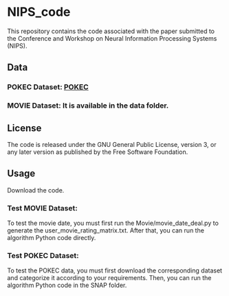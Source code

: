 # NIPS_code
This repository contains the code associated with the paper submitted to the Conference and Workshop on Neural Information Processing Systems (NIPS). 
## Data
### POKEC Dataset: [POKEC](https://snap.stanford.edu/data/soc-Pokec.html)
### MOVIE Dataset: It is available in the data folder.
## License
The code is released under the GNU General Public License, version 3, or any later version as published by the Free Software Foundation.
## Usage
Download the code.
### Test MOVIE Dataset: 
To test the movie date, you must first run the Movie/movie_date_deal.py to generate the user_movie_rating_matrix.txt. After that, you can run the algorithm Python code directly.
### Test POKEC Dataset: 
To test the POKEC data, you must first download the corresponding dataset and categorize it according to your requirements. Then, you can run the algorithm Python code in the SNAP folder.
